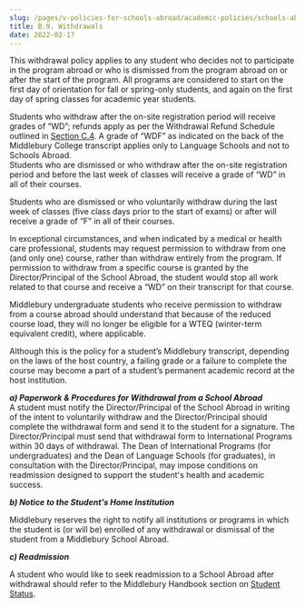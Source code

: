 ```yaml
---
slug: /pages/v-policies-for-schools-abroad/academic-policies/schools-abroad-b-9-withdrawals
title: B.9. Withdrawals
date: 2022-02-17
---
```

This withdrawal policy applies to any student who decides not to participate in the program abroad or who is dismissed from the program abroad on or after the start of the program. All programs are considered to start on the first day of orientation for fall or spring-only students, and again on the first day of spring classes for academic year students.  
  
Students who withdraw after the on-site registration period will receive grades of “WD”; refunds apply as per the Withdrawal Refund Schedule outlined in [Section C.4](https://staging--college-handbook.netlify.app/handbook/pages/v-policies-for-schools-abroad/financial-policies/withdrawal-refund-schedule). A grade of “WDF” as indicated on the back of the Middlebury College transcript applies only to Language Schools and not to Schools Abroad.  
Students who are dismissed or who withdraw after the on-site registration period and before the last week of classes will receive a grade of “WD” in all of their courses.

Students who are dismissed or who voluntarily withdraw during the last week of classes (five class days prior to the start of exams) or after will receive a grade of “F” in all of their courses.

In exceptional circumstances, and when indicated by a medical or health care professional, students may request permission to withdraw from one (and only one) course, rather than withdraw entirely from the program. If permission to withdraw from a specific course is granted by the Director/Principal of the School Abroad, the student would stop all work related to that course and receive a “WD” on their transcript for that course.  
  
Middlebury undergraduate students who receive permission to withdraw from a course abroad should understand that because of the reduced course load, they will no longer be eligible for a WTEQ (winter-term equivalent credit), where applicable.  
  
Although this is the policy for a student’s Middlebury transcript, depending on the laws of the host country, a failing grade or a failure to complete the course may become a part of a student’s permanent academic record at the host institution.

_**a) Paperwork & Procedures for Withdrawal from a School Abroad**_  
A student must notify the Director/Principal of the School Abroad in writing of the intent to voluntarily withdraw and the Director/Principal should complete the withdrawal form and send it to the student for a signature. The Director/Principal must send that withdrawal form to International Programs within 30 days of withdrawal. The Dean of International Programs (for undergraduates) and the Dean of Language Schools (for graduates), in consultation with the Director/Principal, may impose conditions on readmission designed to support the student's health and academic success.

_**b) Notice to the Student's Home Institution**_

Middlebury reserves the right to notify all institutions or programs in which the student is (or will be) enrolled of any withdrawal or dismissal of the student from a Middlebury School Abroad.

_**c) Readmission**_

A student who would like to seek readmission to a School Abroad after withdrawal should refer to the Middlebury Handbook section on [Student Status](https://www.middlebury.edu/handbook/pages/ii-ug-college-policies/ug-policies/academics/student-status/).